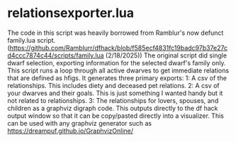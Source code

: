 
# relationsexporter.lua
The code in this script was heavily borrowed from Ramblur's now defunct family.lua script.
(https://github.com/Ramblurr/dfhack/blob/f585ecf4831fc19badc97b37e27cd4ccc7874c44/scripts/family.lua (2/18/2025))
The original script did single dwarf selection, exporting information for the selected dwarf's family only. 
This script runs a loop through all active dwarves to get immediate relations that are defined as hfigs. 
It generates three primary exports:
 		1: A csv of the relationships. This includes diety and deceased pet relations. 
 		2: A csv of your dwarves and their goals. This is just something I wanted handy but it not related to relationships.
 		3: The relationships for lovers, spouses, and children as a graphviz digraph code. This outputs directly to the df hack output window so that it can be 
    copy/pasted directly  into a visualizer. This can be used with any graphviz generator such as https://dreampuf.github.io/GraphvizOnline/
